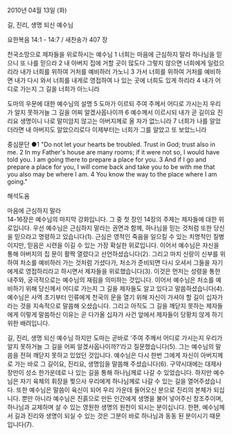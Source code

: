 2010년 04월 13일 (화)

길, 진리, 생명 되신 예수님



요한복음 14:1 - 14:7 / 새찬송가 407 장


천국소망으로 제자들을 위로하시는 예수님
1 너희는 마음에 근심하지 말라 하나님을 믿으니 또 나를 믿으라 2 내 아버지 집에 거할 곳이 많도다 그렇지 않으면 너희에게 일렀으리라 내가 너희를 위하여 거처를 예비하러 가노니 3 가서 너희를 위하여 거처를 예비하면 내가 다시 와서 너희를 내게로 영접하여 나 있는 곳에 너희도 있게 하리라 4 내가 어디로 가는지 그 길을 너희가 아느니라 

도마의 우문에 대한 예수님의 설명
5 도마가 이르되 주여 주께서 어디로 가시는지 우리가 알지 못하거늘 그 길을 어찌 알겠사옵나이까 6 예수께서 이르시되 내가 곧 길이요 진리요 생명이니 나로 말미암지 않고는 아버지께로 올 자가 없느니라 7 너희가 나를 알았더라면 내 아버지도 알았으리로다 이제부터는 너희가 그를 알았고 또 보았느니라 

중심문단 ●1 "Do not let your hearts be troubled. Trust in God; trust also in me. 2 In my Father's house are many rooms; if it were not so, I would have told you. I am going there to prepare a place for you. 
3 And if I go and prepare a place for you, I will come back and take you to be with me that you also may be where I am. 4 You know the way to the place where I am going."

해석도움





마음에 근심하지 말라  
14-16장은 예수님의 마지막 강화입니다. 그 중 첫 장인 14장의 주제는 제자들에 대한 위로입니다. 우선 예수님은 근심하지 말라는 권면과 함께, 하나님을 믿는 것처럼 또한 당신을 믿으라고 명령하고 있습니다(1). 근심은 영적인 죽음을 일으킬 수 있는 치명적인 질병이지만, 믿음은 시련을 이길 수 있는 가장 확실한 위로입니다. 이어서 예수님은 자신을 통해 아버지의 집 문이 활짝 열렸다고 선언하셨습니다(2). 그리고 마치 신랑이 신부를 위하여 처소를 예비하러 가는 것처럼 가셨다가, 처소가 준비되면 다시 오셔서 그들을 자기에게로 영접하리라고 하시면서 제자들을 위로했습니다(3). 이것은 먼저는 성령을 통한 내주와, 궁극적으로는 예수님의 재림을 의미하는 것입니다. 이어서 예수님은 처소를 예비하기 위해 당신께서 어디로 가는지 그 길을 제자들도 알고 있다고 말씀하셨습니다(4). 예수님은 사역 초기부터 인류에게 천국의 문을 열기 위해 자신이 가셔야 할 길이 십자가라는 것을 지속적으로 말씀해 오셨습니다. 그리고 아직도 그 길을 깨닫지 못하는 제자들에게 이렇게 말씀하신 이유는 곧 다가올 십자가 사건 앞에서 제자들이 당황치 않게 하기 위한 배려입니다.  

길, 진리, 생명 되신 예수님  하지만 도마는 곧바로 ‘주여 주께서 어디로 가시는지 우리가 알지 못하거늘 그 길을 어찌 알겠사옵나이까?’라고 질문했습니다(5). 그는 예수님의 말씀을 전혀 깨닫지 못하고 있었던 것입니다. 예수님은 다시 한번 그에게 자신이 아버지께로 가는 바로 그 길이요, 진리요, 생명임을 말씀해 주셨습니다(6). 구약시대에는 대제사장만이 성소 한가운데로 나 있는 길을 통해 하나님께로 나갈 수 있었습니다. 하지만 예수님은 자기 육체의 휘장을 찢으사 우리에게 하나님께로 나갈 수 있는 길을 열어주셨습니다. 또한 예수님은 말씀이 육신이 되어 우리 가운데 들어오신 분으로 진리의 본체가 되십니다. 뿐만 아니라 예수님은 진흙으로 만든 인간에게 생명을 불어 넣어주신 창조주이며, 하나님과 교제하며 살 수 있는 영원한 생명의 원천이 되시는 분이십니다. 한편, 예수님께서 길과 진리와 생명이 되실 수 있는 것은 그분이 바로 하나님과 동동 된 분이시기 때문입니다(7).